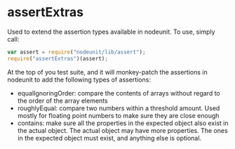 # assertExtras

Used to extend the assertion types available in nodeunit. To use, simply call:

```javascript
var assert = require("nodeunit/lib/assert");
require("assertExtras")(assert);
```

At the top of you test suite, and it will monkey-patch the assertions in nodeunit
to add the following types of assertions:

- equalIgnoringOrder: compare the contents of arrays without regard to the order
of the array elements
- roughlyEqual: compare two numbers within a threshold amount. Used mostly for
floating point numbers to make sure they are close enough
- contains: make sure all the properties in the expected object also exist
in the actual object. The actual object may have more properties. The ones
in the expected object must exist, and anything else is optional.
